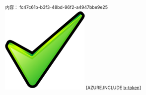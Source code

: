 内容： fc47c61b-b3f3-48bd-96f2-a4947bbe9e25![图像](df809301-5b4b-43c9-9b71-873dac4460aa.png)
[AZURE.INCLUDE [b-token](509e3a42-f963-4344-a084-7bf0b29c75b3.md)]
